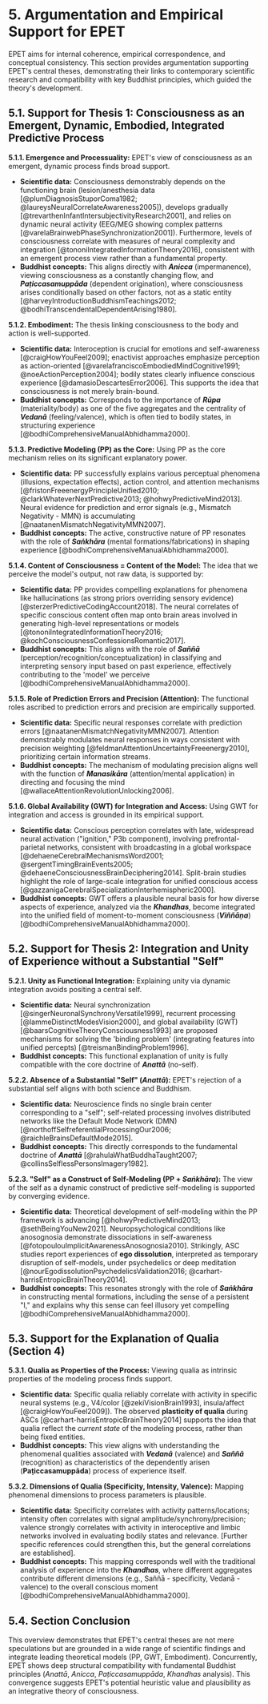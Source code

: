 # 5. Argumentation and Empirical Support for EPET

EPET aims for internal coherence, empirical correspondence, and conceptual consistency. This section provides argumentation supporting EPET's central theses, demonstrating their links to contemporary scientific research and compatibility with key Buddhist principles, which guided the theory's development.

## 5.1. Support for Thesis 1: Consciousness as an Emergent, Dynamic, Embodied, Integrated Predictive Process

**5.1.1. Emergence and Processuality:**
EPET's view of consciousness as an emergent, dynamic process finds broad support.
*   **Scientific data:** Consciousness demonstrably depends on the functioning brain (lesion/anesthesia data [@plumDiagnosisStuporComa1982; @laureysNeuralCorrelateAwareness2005]), develops gradually [@trevarthenInfantIntersubjectivityResearch2001], and relies on dynamic neural activity (EEG/MEG showing complex patterns [@varelaBrainwebPhaseSynchronization2001]). Furthermore, levels of consciousness correlate with measures of neural complexity and integration [@tononiIntegratedInformationTheory2016], consistent with an emergent process view rather than a fundamental property.
*   **Buddhist concepts:** This aligns directly with ***Anicca*** (impermanence), viewing consciousness as a constantly changing flow, and ***Paṭiccasamuppāda*** (dependent origination), where consciousness arises conditionally based on other factors, not as a static entity [@harveyIntroductionBuddhismTeachings2012; @bodhiTranscendentalDependentArising1980].

**5.1.2. Embodiment:**
The thesis linking consciousness to the body and action is well-supported.
*   **Scientific data:** Interoception is crucial for emotions and self-awareness [@craigHowYouFeel2009]; enactivist approaches emphasize perception as action-oriented [@varelafranciscoEmbodiedMindCognitive1991; @noeActionPerception2004]; bodily states clearly influence conscious experience [@damasioDescartesError2006]. This supports the idea that consciousness is not merely brain-bound.
*   **Buddhist concepts:** Corresponds to the importance of ***Rūpa*** (materiality/body) as one of the five aggregates and the centrality of ***Vedanā*** (feeling/valence), which is often tied to bodily states, in structuring experience [@bodhiComprehensiveManualAbhidhamma2000].

**5.1.3. Predictive Modeling (PP) as the Core:**
Using PP as the core mechanism relies on its significant explanatory power.
*   **Scientific data:** PP successfully explains various perceptual phenomena (illusions, expectation effects), action control, and attention mechanisms [@fristonFreeenergyPrincipleUnified2010; @clarkWhateverNextPredictive2013; @hohwyPredictiveMind2013]. Neural evidence for prediction and error signals (e.g., Mismatch Negativity - MMN) is accumulating [@naatanenMismatchNegativityMMN2007].
*   **Buddhist concepts:** The active, constructive nature of PP resonates with the role of ***Saṅkhāra*** (mental formations/fabrications) in shaping experience [@bodhiComprehensiveManualAbhidhamma2000].

**5.1.4. Content of Consciousness = Content of the Model:**
The idea that we perceive the model's output, not raw data, is supported by:
*   **Scientific data:** PP provides compelling explanations for phenomena like hallucinations (as strong priors overriding sensory evidence) [@sterzerPredictiveCodingAccount2018]. The neural correlates of specific conscious content often map onto brain areas involved in generating high-level representations or models [@tononiIntegratedInformationTheory2016; @kochConsciousnessConfessionsRomantic2017].
*   **Buddhist concepts:** This aligns with the role of ***Saññā*** (perception/recognition/conceptualization) in classifying and interpreting sensory input based on past experience, effectively contributing to the 'model' we perceive [@bodhiComprehensiveManualAbhidhamma2000].

**5.1.5. Role of Prediction Errors and Precision (Attention):**
The functional roles ascribed to prediction errors and precision are empirically supported.
*   **Scientific data:** Specific neural responses correlate with prediction errors [@naatanenMismatchNegativityMMN2007]. Attention demonstrably modulates neural responses in ways consistent with precision weighting [@feldmanAttentionUncertaintyFreeenergy2010], prioritizing certain information streams.
*   **Buddhist concepts:** The mechanism of modulating precision aligns well with the function of ***Manasikāra*** (attention/mental application) in directing and focusing the mind [@wallaceAttentionRevolutionUnlocking2006].

**5.1.6. Global Availability (GWT) for Integration and Access:**
Using GWT for integration and access is grounded in its empirical support.
*   **Scientific data:** Conscious perception correlates with late, widespread neural activation ("ignition," P3b component), involving prefrontal-parietal networks, consistent with broadcasting in a global workspace [@dehaeneCerebralMechanismsWord2001; @sergentTimingBrainEvents2005; @dehaeneConsciousnessBrainDeciphering2014]. Split-brain studies highlight the role of large-scale integration for unified conscious access [@gazzanigaCerebralSpecializationInterhemispheric2000].
*   **Buddhist concepts:** GWT offers a plausible neural basis for how diverse aspects of experience, analyzed via the ***Khandhas***, become integrated into the unified field of moment-to-moment consciousness (***Viññāṇa***) [@bodhiComprehensiveManualAbhidhamma2000].

## 5.2. Support for Thesis 2: Integration and Unity of Experience without a Substantial "Self"

**5.2.1. Unity as Functional Integration:**
Explaining unity via dynamic integration avoids positing a central self.
*   **Scientific data:** Neural synchronization [@singerNeuronalSynchronyVersatile1999], recurrent processing [@lammeDistinctModesVision2000], and global availability (GWT) [@baarsCognitiveTheoryConsciousness1993] are proposed mechanisms for solving the 'binding problem' (integrating features into unified percepts) [@treismanBindingProblem1996].
*   **Buddhist concepts:** This functional explanation of unity is fully compatible with the core doctrine of ***Anattā*** (no-self).

**5.2.2. Absence of a Substantial "Self" (*Anattā*):**
EPET's rejection of a substantial self aligns with both science and Buddhism.
*   **Scientific data:** Neuroscience finds no single brain center corresponding to a "self"; self-related processing involves distributed networks like the Default Mode Network (DMN) [@northoffSelfreferentialProcessingOur2006; @raichleBrainsDefaultMode2015].
*   **Buddhist concepts:** This directly corresponds to the fundamental doctrine of ***Anattā*** [@rahulaWhatBuddhaTaught2007; @collinsSelflessPersonsImagery1982].

**5.2.3. "Self" as a Construct of Self-Modeling (PP + *Saṅkhāra*):**
The view of the self as a dynamic construct of predictive self-modeling is supported by converging evidence.
*   **Scientific data:** Theoretical development of self-modeling within the PP framework is advancing [@hohwyPredictiveMind2013; @sethBeingYouNew2021]. Neuropsychological conditions like anosognosia demonstrate dissociations in self-awareness [@fotopoulouImplicitAwarenessAnosognosia2010]. Strikingly, ASC studies report experiences of **ego dissolution**, interpreted as temporary disruption of self-models, under psychedelics or deep meditation [@nourEgodissolutionPsychedelicsValidation2016; @carhart-harrisEntropicBrainTheory2014].
*   **Buddhist concepts:** This resonates strongly with the role of ***Saṅkhāra*** in constructing mental formations, including the sense of a persistent "I," and explains why this sense can feel illusory yet compelling [@bodhiComprehensiveManualAbhidhamma2000].

## 5.3. Support for the Explanation of Qualia (Section 4)

**5.3.1. Qualia as Properties of the Process:**
Viewing qualia as intrinsic properties of the modeling process finds support.
*   **Scientific data:** Specific qualia reliably correlate with activity in specific neural systems (e.g., V4/color [@zekiVisionBrain1993], insula/affect [@craigHowYouFeel2009]). The observed **plasticity of qualia** during ASCs [@carhart-harrisEntropicBrainTheory2014] supports the idea that qualia reflect the *current state* of the modeling process, rather than being fixed entities.
*   **Buddhist concepts:** This view aligns with understanding the phenomenal qualities associated with ***Vedanā*** (valence) and ***Saññā*** (recognition) as characteristics of the dependently arisen (**Paṭiccasamuppāda**) process of experience itself.

**5.3.2. Dimensions of Qualia (Specificity, Intensity, Valence):**
Mapping phenomenal dimensions to process parameters is plausible.
*   **Scientific data:** Specificity correlates with activity patterns/locations; intensity often correlates with signal amplitude/synchrony/precision; valence strongly correlates with activity in interoceptive and limbic networks involved in evaluating bodily states and relevance. [Further specific references could strengthen this, but the general correlations are established].
*   **Buddhist concepts:** This mapping corresponds well with the traditional analysis of experience into the ***Khandhas***, where different aggregates contribute different dimensions (e.g., Saññā - specificity, Vedanā - valence) to the overall conscious moment [@bodhiComprehensiveManualAbhidhamma2000].

## 5.4. Section Conclusion

This overview demonstrates that EPET's central theses are not mere speculations but are grounded in a wide range of scientific findings and integrate leading theoretical models (PP, GWT, Embodiment). Concurrently, EPET shows deep structural compatibility with fundamental Buddhist principles (*Anattā*, *Anicca*, *Paṭiccasamuppāda*, *Khandhas* analysis). This convergence suggests EPET's potential heuristic value and plausibility as an integrative theory of consciousness.